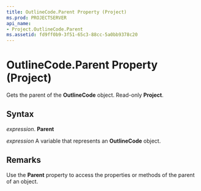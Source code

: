 ```yaml
---
title: OutlineCode.Parent Property (Project)
ms.prod: PROJECTSERVER
api_name:
- Project.OutlineCode.Parent
ms.assetid: fd9ff0b9-3f51-65c3-88cc-5a0bb9378c20
---
```



# OutlineCode.Parent Property (Project)

Gets the parent of the  **OutlineCode** object. Read-only **Project**.


## Syntax

 _expression_. **Parent**

 _expression_ A variable that represents an **OutlineCode** object.


## Remarks

Use the  **Parent** property to access the properties or methods of the parent of an object.


